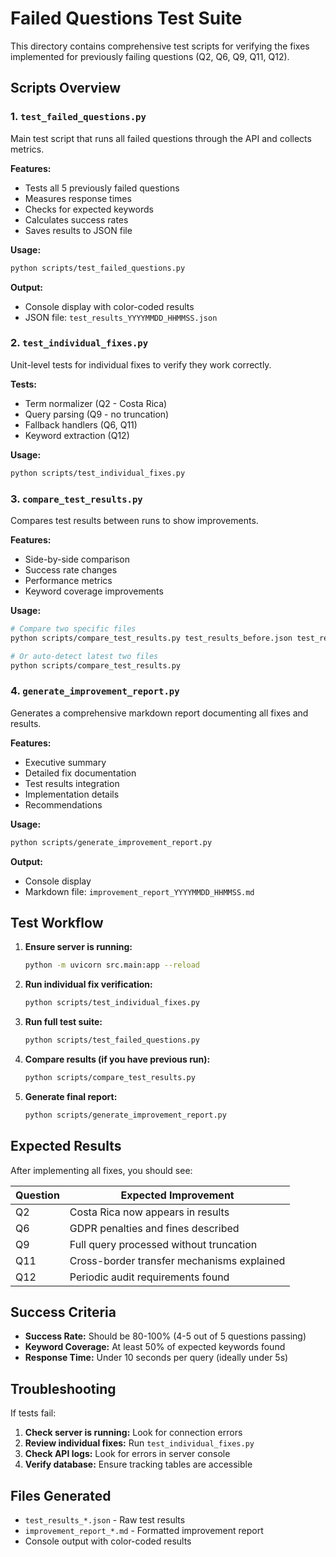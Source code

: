# Failed Questions Test Suite

This directory contains comprehensive test scripts for verifying the fixes implemented for previously failing questions (Q2, Q6, Q9, Q11, Q12).

## Scripts Overview

### 1. `test_failed_questions.py`
Main test script that runs all failed questions through the API and collects metrics.

**Features:**
- Tests all 5 previously failed questions
- Measures response times
- Checks for expected keywords
- Calculates success rates
- Saves results to JSON file

**Usage:**
```bash
python scripts/test_failed_questions.py
```

**Output:**
- Console display with color-coded results
- JSON file: `test_results_YYYYMMDD_HHMMSS.json`

### 2. `test_individual_fixes.py`
Unit-level tests for individual fixes to verify they work correctly.

**Tests:**
- Term normalizer (Q2 - Costa Rica)
- Query parsing (Q9 - no truncation)
- Fallback handlers (Q6, Q11)
- Keyword extraction (Q12)

**Usage:**
```bash
python scripts/test_individual_fixes.py
```

### 3. `compare_test_results.py`
Compares test results between runs to show improvements.

**Features:**
- Side-by-side comparison
- Success rate changes
- Performance metrics
- Keyword coverage improvements

**Usage:**
```bash
# Compare two specific files
python scripts/compare_test_results.py test_results_before.json test_results_after.json

# Or auto-detect latest two files
python scripts/compare_test_results.py
```

### 4. `generate_improvement_report.py`
Generates a comprehensive markdown report documenting all fixes and results.

**Features:**
- Executive summary
- Detailed fix documentation
- Test results integration
- Implementation details
- Recommendations

**Usage:**
```bash
python scripts/generate_improvement_report.py
```

**Output:**
- Console display
- Markdown file: `improvement_report_YYYYMMDD_HHMMSS.md`

## Test Workflow

1. **Ensure server is running:**
   ```bash
   python -m uvicorn src.main:app --reload
   ```

2. **Run individual fix verification:**
   ```bash
   python scripts/test_individual_fixes.py
   ```

3. **Run full test suite:**
   ```bash
   python scripts/test_failed_questions.py
   ```

4. **Compare results (if you have previous run):**
   ```bash
   python scripts/compare_test_results.py
   ```

5. **Generate final report:**
   ```bash
   python scripts/generate_improvement_report.py
   ```

## Expected Results

After implementing all fixes, you should see:

| Question | Expected Improvement |
|----------|---------------------|
| Q2 | Costa Rica now appears in results |
| Q6 | GDPR penalties and fines described |
| Q9 | Full query processed without truncation |
| Q11 | Cross-border transfer mechanisms explained |
| Q12 | Periodic audit requirements found |

## Success Criteria

- **Success Rate:** Should be 80-100% (4-5 out of 5 questions passing)
- **Keyword Coverage:** At least 50% of expected keywords found
- **Response Time:** Under 10 seconds per query (ideally under 5s)

## Troubleshooting

If tests fail:

1. **Check server is running:** Look for connection errors
2. **Review individual fixes:** Run `test_individual_fixes.py`
3. **Check API logs:** Look for errors in server console
4. **Verify database:** Ensure tracking tables are accessible

## Files Generated

- `test_results_*.json` - Raw test results
- `improvement_report_*.md` - Formatted improvement report
- Console output with color-coded results